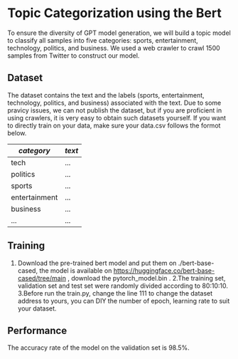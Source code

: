 # Topic Categorization using the Bert 
To ensure the diversity of GPT model generation, we will build a topic model to classify all samples into five categories: sports, entertainment, technology, politics, and business. We used a web crawler to crawl 1500 samples from Twitter to construct our model.

## Dataset
The dataset contains the text and the labels (sports, entertainment, technology, politics, and business) associated with the text.
Due to some pravicy issues, we can not publish the dataset, but if you are proficient in using crawlers, it is very easy to obtain such datasets yourself. If you want to directly train on your data, make sure your data.csv follows the formot below.

      
| *category*     | *text*     | 
| -------- | -------- | 
| tech  |...| 
| politics |...| 
| sports  |...| 
|entertainment|...|
|business|...|
|...|...|

## Training
1. Download the pre-trained bert model and put them on  ./bert-base-cased, the model is available on <https://huggingface.co/bert-base-cased/tree/main> , download the pytorch_model.bin .
2.The training set, validation set and test set were randomly divided according to 80:10:10.
3.Before run the train.py, change the line 111 to change the dataset address to yours, you can DIY the number of epoch, learning rate to suit your dataset.

## Performance
The accuracy rate of the model on the validation set is 98.5%.
